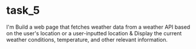 # task_5
I'm Build a web page that fetches weather data from a weather API based on the user's location or a user-inputted location &amp; Display the current weather conditions, temperature, and other relevant information.
